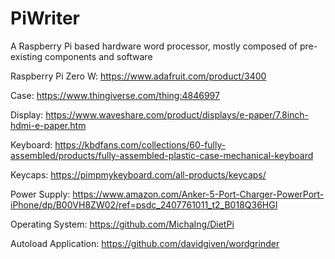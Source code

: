 # PiWriter
A Raspberry Pi based hardware word processor, mostly composed of pre-existing components and software

Raspberry Pi Zero W: https://www.adafruit.com/product/3400

Case: https://www.thingiverse.com/thing:4846997

Display: https://www.waveshare.com/product/displays/e-paper/7.8inch-hdmi-e-paper.htm

Keyboard: https://kbdfans.com/collections/60-fully-assembled/products/fully-assembled-plastic-case-mechanical-keyboard

Keycaps: https://pimpmykeyboard.com/all-products/keycaps/

Power Supply: https://www.amazon.com/Anker-5-Port-Charger-PowerPort-iPhone/dp/B00VH8ZW02/ref=psdc_2407761011_t2_B018Q36HGI

Operating System: https://github.com/MichaIng/DietPi

Autoload Application: https://github.com/davidgiven/wordgrinder
